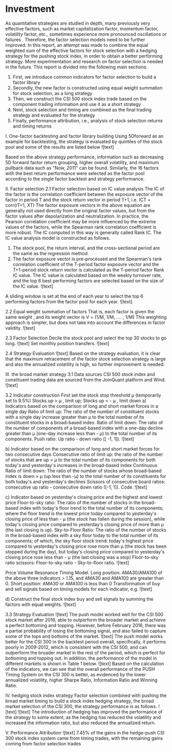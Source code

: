 # Investment
As quantitative strategies are studied in depth, many previously very effective factors, such as market capitalization factor, momentum factor, volatility factor, etc., sometimes experience more pronounced oscillations or failures . Therefore, the factor selection models need to be further improved. In this report, an attempt was made to combine the equal weighted sum of the effective factors for stock selection with a hedging strategy for the pushing stock index, in order to obtain a better performing strategy. More experimentation and research on factor selection is needed in the future.
This report is divided into the following main sections.
1. First, we introduce common indicators for factor selection to build a factor library
2. Secondly, the new factor is constructed using equal weight summation for stock selection, as a long strategy
3. Then, we construct the CSI 500 stock index trade based on the component trading information and use it as a short strategy
4. Next, stock selection and timing are combined as the final trading strategy and evaluated for the strategy
5. Finally, performance attribution, i.e., analysis of stock selection returns and timing returns

I. One-factor backtesting and factor library building
Using 5Dforward as an example for backtesting, the strategy is evaluated by quintiles of the stock pool and some of the results are listed below
![text]


Based on the above strategy performance, information such as decreasing 5D forward factor return grouping, higher overall volatility, and maximum pullback data such as "Now, 2011" can be found. Similarly, the 16 factors with the best return performance were selected as the factor pool according to the single factor backtest and strategy performance.

II. Factor selection
2.1 Factor selection based on IC value analysis
The IC of the factor is the correlation coefficient between the exposure vector of the factor in period T and the stock return vector in period T+1, i.e.
ICT = corr(rT+1, XT)
The factor exposure vectors in the above equation are generally not used directly from the original factor values, but from the factor values after depolarization and neutralization. In practice, the Pearson correlation coefficient may be more influenced by the extreme values of the factors, while the Spearman rank correlation coefficient is more robust. The IC computed in this way is generally called Rank IC.
The IC value analysis model is constructed as follows.
1. The stock pool, the return interval, and the cross-sectional period are the same as the regression method.
2. The factor exposure vector is pre-processed and the Spearman's rank correlation coefficient of the T-period factor exposure vector and the T+1-period stock return vector is calculated as the T-period factor Rank IC value.
The IC value is calculated based on the weekly turnover rate, and the top 6 best performing factors are selected based on the size of the IC value.
![text]


A sliding window is set at the end of each year to select the top 6 performing factors from the factor pool for each year.
![text]


2.2 Equal weight summation of factors
That is, each factor is given the same weight , and its weight vector is
V = (1/M, 1/M, .... , 1/M)
This weighting approach is simpler, but does not take into account the differences in factor validity.
![text]

2.3 Factor Selection
Decile the stock pool and select the top 30 stocks to go long.
![text]
Set monthly position transfers.
![text]

2.4 Strategy Evaluation
![text]
Based on the strategy evaluation, it is clear that the maximum retracement of the factor stock selection strategy is large and also the annualized volatility is high, so further improvement is needed.

III. the broad market strategy
3.1 Data sources
CSI 500 stock index and constituent trading data are sourced from the JoinQuant platform and Wind.
![text]

3.2 Indicator construction
First set the stock stop threshold µ (temporarily set to 9.5%)
Stocks up > µ , limit up;
Stocks up < - µ , limit down
a) Indicators based on the comparison of long and short market forces in a single day
Ratio of limit up: The ratio of the number of constituent stocks with a single day increase greater than µ to the total number of its constituent stocks in a broad-based index.
Ratio of limit down: The ratio of the number of components of a broad-based index with a one-day decline greater than µ (one-day increase less than - µ) to the total number of its components.
Push ratio: Up ratio - down ratio ([ -1, 1]).
![text]

b) Indicator based on the comparison of long and short market forces for two consecutive days
Consecutive ratio of limit up: the ratio of the number of stocks that are up > µ to the total number of its components for both today's and yesterday's increases in the broad-based index
Continuous Ratio of limit down: The ratio of the number of stocks whose broad-based index is down > µ (up less than -µ) to the total number of its constituents for both today's and yesterday's declines
Scissors of consecutive board ratios: consecutive up ratio - consecutive down ratio ([-1, 1]).
Code.
![text]

c) Indicator based on yesterday's closing price and the highest and lowest price
Floor-to-sky ratio: The ratio of the number of stocks in the broad-based index with today's floor trend to the total number of its components; where the floor trend is the lowest price today compared to yesterday's closing price of less than - µ (the stock has fallen during the session), while today's closing price compared to yesterday's closing price of more than µ (the last closing is up).
Sky-to-Floor Ratio: The ratio of the number of stocks in the broad-based index with a sky floor today to the total number of its components; of which, the sky floor stock trend: today's highest price compared to yesterday's closing price rose more than µ (the stock has been stopped during the day), but today's closing price compared to yesterday's closing price rose less than - µ (the last closing was a stop)
Floor-to-sky ratio scissors: Floor-to-sky ratio - Sky-to-floor ratio.
![text]

Price Volume Resonance Timing Model.
Long position: AMA30/AMA100 of the above three indicators > 1.15, and AMA30 and AMA100 are greater than 0.  Short position: AMA30 or AMA100 is less than 0
Transformation of buy and sell signals based on timing models for each indicator, e.g.
![text]

d) Construct the final stock index buy and sell signals by summing the factors with equal weights.
![text]

3.3 Strategy Evaluation
![text]
The push model worked well for the CSI 500 stock market after 2016, able to outperform the broader market and achieve a perfect bottoming and topping. However, before February 2016, there was a partial probability of losing the bottoming signal, and also failed to capture some of the tops and bottoms of the market.
![text]
The push model works better for the CSI 300 in the backtest period overall, specifically, it performs poorly in 2009-2012, which is consistent with the CSI 500, and can outperform the broader market in the rest of the period, which is perfect for bottoming and topping out.
In addition, the performance of the model in different markets is shown in Table 1 below.
![text]
Based on the calculation of the indicators, we can see that the overall performance of the PUSH Timing System on the CSI 300 is better, as evidenced by the lower annualized volatility, higher Sharpe Ratio, Information Ratio and Winning Ratio.

IV. hedging stock index strategy
Factor selection combined with pushing the broad market timing to build a stock index hedging strategy, the broad market selection of the CSI 300, the strategy performance is as follows.
![text]
![text]
The introduction of hedging has improved the performance of the strategy to some extent, as the hedging has reduced the volatility and increased the information ratio, but also reduced the annualized return.

V. Performance Attribution
![text]
7.45% of the gains in the hedge-push CSI 300 stock index system came from timing trades, with the remaining gains coming from factor selection trades
